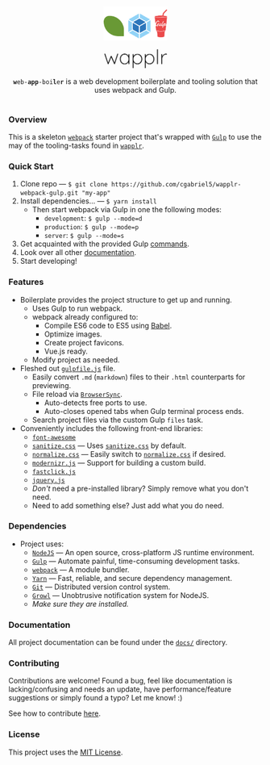 <!-- <div style="display: flex;flex-flow: row nowrap;justify-content: center;align-items:center;">
	<div style="display: flex;flex-flow: row nowrap;justify-content: space-between;align-items: center;width: 250px;">
		<div style="width: 80px;margin-top: 20px;"><img alt="wapplr-leaf-logo" src="http://localhost/projects/wapplr-webpack-gulp/docs/branding/wapplr/leaf-216.png?raw=true" style="display: block;"></div>
		<div style="width: 100px;margin-top: 20px;"><img alt="webpack-logo" src="http://localhost/projects/wapplr-webpack-gulp/docs/branding/webpack/webpack.png?raw=true" style="display: block;"></div>
		<div style="http://localhost/projects/wapplr-webpack-gulp/* width: 150px; */"><img alt="gulp-logo" src="http://localhost/projects/wapplr-webpack-gulp/docs/branding/gulp/gulp.png?raw=true" style="display: block;height: 110px;"></div>
	</div>
</div> -->
<p align="center"><img src="/docs/branding/wapplr/bundled.png?raw=true" alt="logo-text" width="25%"></p>
<p align="center"><img src="/docs/branding/wapplr/text.png?raw=true" alt="logo-text" width="25%"></p>
<p align="center"><code><b>w</b>eb-<b>app</b>-boi<b>l</b>e<b>r</b></code> is a web development boilerplate and tooling solution that uses webpack and Gulp.</p>
<h1></h1>

### Overview

This is a skeleton [`webpack`](https://webpack.js.org/) starter project that's wrapped with [`Gulp`](https://gulpjs.com/) to use the may of the tooling-tasks found in [`wapplr`](https://github.com/cgabriel5/wapplr).

### Quick Start
1. Clone repo &mdash; `$ git clone https://github.com/cgabriel5/wapplr-webpack-gulp.git "my-app"`
2. Install dependencies... &mdash; `$ yarn install`
	- Then start webpack via Gulp in one the following modes:
		- `development`: `$ gulp --mode=d`
		- `production`: `$ gulp --mode=p`
		- `server`: `$ gulp --mode=s`
3. Get acquainted with the provided Gulp [commands](/docs/commands.md).
4. Look over all other [documentation](/docs/).
5. Start developing!

### Features

- Boilerplate provides the project structure to get up and running.
	- Uses Gulp to run webpack.
	- webpack already configured to:
		- Compile ES6 code to ES5 using [Babel](https://babeljs.io/).
		- Optimize images.
		- Create project favicons.
		- Vue.js ready.
	- Modify project as needed.
- Fleshed out [`gulpfile.js`](/gulpfile.js) file.
	- Easily convert `.md` (`markdown`) files to their `.html` counterparts for previewing.
	- File reload via [`BrowserSync`](https://www.browsersync.io/).
		- Auto-detects free ports to use.
		- Auto-closes opened tabs when Gulp terminal process ends.
	- Search project files via the custom Gulp `files` task.
- Conveniently includes the following front-end libraries:
	- [`font-awesome`](http://fontawesome.io/)
	- [`sanitize.css`](https://jonathantneal.github.io/sanitize.css/) &mdash; Uses [`sanitize.css`](https://jonathantneal.github.io/sanitize.css/) by default.
	- [`normalize.css`](http://necolas.github.io/normalize.css/) &mdash; Easily switch to [`normalize.css`](http://necolas.github.io/normalize.css/) if desired.
	- [`modernizr.js`](https://modernizr.com/) &mdash; Support for building a custom build.
	- [`fastclick.js`](https://labs.ft.com/fastclick/)
	- [`jquery.js`](https://jquery.com/)
	- *Don't* need a pre-installed library? Simply remove what you don't need.
	- Need to add something else? Just add what you do need.

### Dependencies

- Project uses:
	- [`NodeJS`](https://nodejs.org/en/) &mdash; An open source, cross-platform JS runtime environment.
	- [`Gulp`](https://gulpjs.com/) &mdash; Automate painful, time-consuming development tasks.
	- [`webpack`](https://webpack.js.org/) &mdash; A module bundler.
	- [`Yarn`](https://yarnpkg.com/en/) &mdash; Fast, reliable, and secure dependency management.
	- [`Git`](https://git-scm.com/) &mdash; Distributed version control system.
	- [`Growl`](https://github.com/tj/node-growl/) &mdash; Unobtrusive notification system for NodeJS.
	- *Make sure they are installed.*

### Documentation

All project documentation can be found under the [`docs/`](/docs/) directory.

### Contributing

Contributions are welcome! Found a bug, feel like documentation is lacking/confusing and needs an update, have performance/feature suggestions or simply found a typo? Let me know! :)

See how to contribute [here](/CONTRIBUTING.md).

### License

This project uses the [MIT License](/LICENSE.txt).
